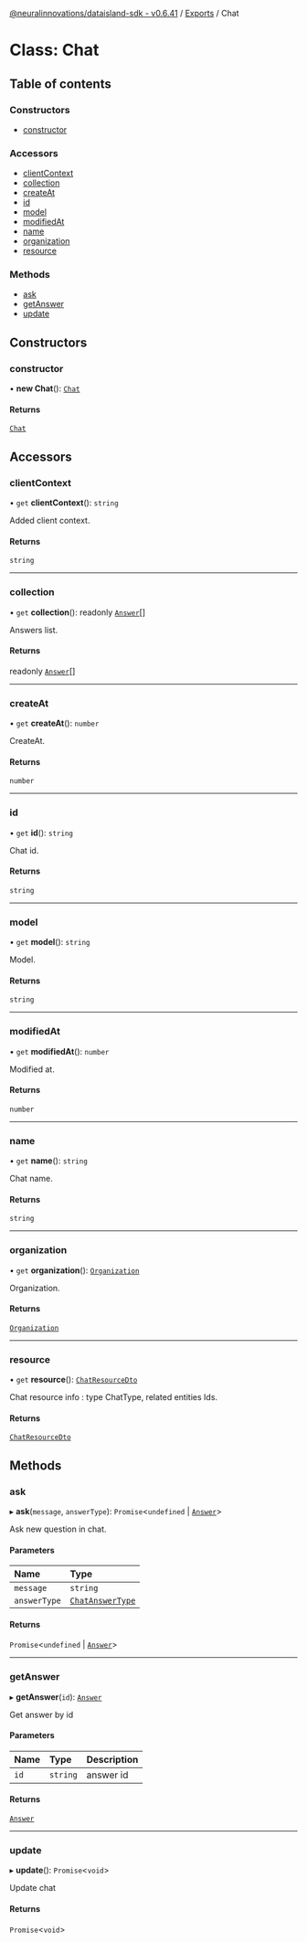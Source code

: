 [@neuralinnovations/dataisland-sdk - v0.6.41](../../README.md) / [Exports](../modules.md) / Chat

# Class: Chat

## Table of contents

### Constructors

- [constructor](Chat.md#constructor)

### Accessors

- [clientContext](Chat.md#clientcontext)
- [collection](Chat.md#collection)
- [createAt](Chat.md#createat)
- [id](Chat.md#id)
- [model](Chat.md#model)
- [modifiedAt](Chat.md#modifiedat)
- [name](Chat.md#name)
- [organization](Chat.md#organization)
- [resource](Chat.md#resource)

### Methods

- [ask](Chat.md#ask)
- [getAnswer](Chat.md#getanswer)
- [update](Chat.md#update)

## Constructors

### constructor

• **new Chat**(): [`Chat`](Chat.md)

#### Returns

[`Chat`](Chat.md)

## Accessors

### clientContext

• `get` **clientContext**(): `string`

Added client context.

#### Returns

`string`

___

### collection

• `get` **collection**(): readonly [`Answer`](Answer.md)[]

Answers list.

#### Returns

readonly [`Answer`](Answer.md)[]

___

### createAt

• `get` **createAt**(): `number`

CreateAt.

#### Returns

`number`

___

### id

• `get` **id**(): `string`

Chat id.

#### Returns

`string`

___

### model

• `get` **model**(): `string`

Model.

#### Returns

`string`

___

### modifiedAt

• `get` **modifiedAt**(): `number`

Modified at.

#### Returns

`number`

___

### name

• `get` **name**(): `string`

Chat name.

#### Returns

`string`

___

### organization

• `get` **organization**(): [`Organization`](Organization.md)

Organization.

#### Returns

[`Organization`](Organization.md)

___

### resource

• `get` **resource**(): [`ChatResourceDto`](../interfaces/ChatResourceDto.md)

Chat resource info : type ChatType, related entities Ids.

#### Returns

[`ChatResourceDto`](../interfaces/ChatResourceDto.md)

## Methods

### ask

▸ **ask**(`message`, `answerType`): `Promise`\<`undefined` \| [`Answer`](Answer.md)\>

Ask new question in chat.

#### Parameters

| Name | Type |
| :------ | :------ |
| `message` | `string` |
| `answerType` | [`ChatAnswerType`](../enums/ChatAnswerType.md) |

#### Returns

`Promise`\<`undefined` \| [`Answer`](Answer.md)\>

___

### getAnswer

▸ **getAnswer**(`id`): [`Answer`](Answer.md)

Get answer by id

#### Parameters

| Name | Type | Description |
| :------ | :------ | :------ |
| `id` | `string` | answer id |

#### Returns

[`Answer`](Answer.md)

___

### update

▸ **update**(): `Promise`\<`void`\>

Update chat

#### Returns

`Promise`\<`void`\>
